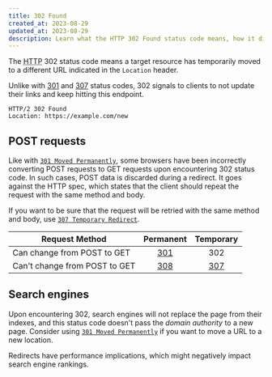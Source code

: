 ```yaml
---
title: 302 Found
created_at: 2023-08-29
updated_at: 2023-08-29
description: Learn what the HTTP 302 Found status code means, how it differs from 307 Temporary Redirect, and how it relates to search engine optimization.
---
```


The <abbr title="Hypertext Transfer Protocol">HTTP</abbr> 302 status code means a target resource has temporarily moved to a different URL indicated in the `Location` header.

Unlike with [301](301-moved-permanently.html) and [307](307-temporary-redirect.html) status codes, 302 signals to clients to not update their links and keep hitting this endpoint.

    HTTP/2 302 Found
    Location: https://example.com/new

## POST requests

Like with [`301 Moved Permanently`](301-moved-permanently.html), some browsers have been incorrectly converting POST requests to GET requests upon encountering 302 status code. In such cases, POST data is discarded during a redirect. It goes against the HTTP spec, which states that the client should repeat the request with the same method and body.

If you want to be sure that the request will be retried with the same method and body, use [`307 Temporary Redirect`](307-temporary-redirect.html).

| Request Method | Permanent | Temporary |
|----------|:-------------:|:------:|
| Can change from POST to GET | [301](301-moved-permanently.html) | 302 |
| Can't change from POST to GET | [308](308-permanent-redirect.html) | [307](307-temporary-redirect.html) |

## Search engines

Upon encountering 302, search engines will not replace the page from their indexes, and this status code doesn't pass the _domain authority_ to a new page. Consider using [`301 Moved Permanently`](301-moved-permanently.html) if you want to move a URL to a new location.

Redirects have performance implications, which might negatively impact search engine rankings.
